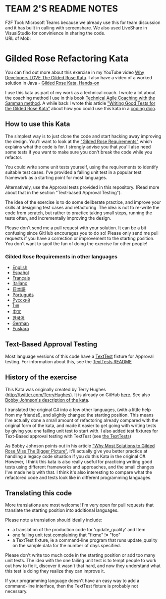# TEAM 2'S README NOTES
F2F Tool: Microsoft Teams because we already use this for team discussion and it has built in calling with screenshare.  We also used LiveShare in VisualStudio for convinience in sharing the code.<br>
URL of Mob:


# Gilded Rose Refactoring Kata

You can find out more about this exercise in my YouTube video [Why Developers LOVE The Gilded Rose Kata](https://youtu.be/Mt4XpGxigT4). I also have a video of a worked solution in Java - [Gilded Rose Kata, Hands-on](https://youtu.be/OdnV8hc9L7I)

I use this kata as part of my work as a technical coach. I wrote a lot about the coaching method I use in this book [Technical Agile Coaching with the Samman method](https://leanpub.com/techagilecoach). A while back I wrote this article ["Writing Good Tests for the Gilded Rose Kata"](http://coding-is-like-cooking.info/2013/03/writing-good-tests-for-the-gilded-rose-kata/) about how you could use this kata in a [coding dojo](https://leanpub.com/codingdojohandbook).


## How to use this Kata

The simplest way is to just clone the code and start hacking away improving the design. You'll want to look at the ["Gilded Rose Requirements"](https://github.com/emilybache/GildedRose-Refactoring-Kata/blob/main/GildedRoseRequirements.md) which explains what the code is for. I strongly advise you that you'll also need some tests if you want to make sure you don't break the code while you refactor.

You could write some unit tests yourself, using the requirements to identify suitable test cases. I've provided a failing unit test in a popular test framework as a starting point for most languages.

Alternatively, use the Approval tests provided in this repository. (Read more about that in the section "Text-based Approval Testing").

The idea of the exercise is to do some deliberate practice, and improve your skills at designing test cases and refactoring. The idea is not to re-write the code from scratch, but rather to practice taking small steps, running the tests often, and incrementally improving the design. 

Please don't send me a pull request with your solution. It can be a bit confusing since GitHub encourages you to do so! Please only send me pull requests if you have a correction or improvement to the starting position. You don't want to spoil the fun of doing the exercise for other people!


### Gilded Rose Requirements in other languages 

- [English](GildedRoseRequirements.md)
- [Español](GildedRoseRequirements_es.md)
- [Français](GildedRoseRequirements_fr.md)
- [Italiano](GildedRoseRequirements_it.md)
- [日本語](GildedRoseRequirements_jp.md)
- [Português](GildedRoseRequirements_pt-BR.md)
- [Русский](GildedRoseRequirements_ru.txt)
- [ไทย](GildedRoseRequirements_th.md)
- [中文](GildedRoseRequirements_zh.txt)
- [한국어](GildedRoseRequirements_kr.md)
- [German](GildedRoseRequirements_de.md)
- [Euskara](GildedRoseRequirements_eu.md)

## Text-Based Approval Testing

Most language versions of this code have a [TextTest](https://texttest.org) fixture for Approval testing. For information about this, see the [TextTests README](https://github.com/emilybache/GildedRose-Refactoring-Kata/tree/main/texttests)

## History of the exercise

This Kata was originally created by Terry Hughes (http://twitter.com/TerryHughes). It is already on GitHub [here](https://github.com/NotMyself/GildedRose). See also [Bobby Johnson's description of the kata](https://iamnotmyself.com/refactor-this-the-gilded-rose-kata/).

I translated the original C# into a few other languages, (with a little help from my friends!), and slightly changed the starting position. This means I've actually done a small amount of refactoring already compared with the original form of the kata, and made it easier to get going with writing tests by giving you one failing unit test to start with. I also added test fixtures for Text-Based approval testing with TextTest (see [the TextTests](https://github.com/emilybache/GildedRose-Refactoring-Kata/tree/main/texttests))

As Bobby Johnson points out in his article ["Why Most Solutions to Gilded Rose Miss The Bigger Picture"](https://iamnotmyself.com/why-most-solutions-to-gilded-rose-miss-the-bigger-picture/), it'll actually give you
better practice at handling a legacy code situation if you do this Kata in the original C#. However, I think this kata
is also really useful for practicing writing good tests using different frameworks and approaches, and the small changes I've made help with that. I think it's also interesting to compare what the refactored code and tests look like in different programming languages.

## Translating this code

More translations are most welcome! I'm very open for pull requests that translate the starting position into additional languages. 

Please note a translation should ideally include:

- a translation of the production code for 'update_quality' and Item
- one failing unit test complaining that "fixme" != "foo"
- a TextTest fixture, ie a command-line program that runs update_quality on the sample data for the number of days specified.

Please don't write too much code in the starting position or add too many unit tests. The idea with the one failing unit test is to tempt people to work out how to fix it, discover it wasn't that hard, and now they understand what this test is doing they realize they can improve it.  

If your programming language doesn't have an easy way to add a command-line interface, then the TextTest fixture is probably not necessary.

